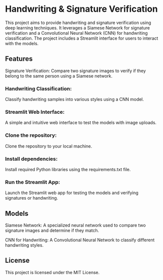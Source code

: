  # Handwriting & Signature Verification


This project aims to provide handwriting and signature verification using deep learning techniques. It leverages a Siamese Network for signature verification and a Convolutional Neural Network (CNN) for handwriting 
classification. The project includes a Streamlit interface for users to interact with the models.


## Features
Signature Verification: Compare two signature images to verify if they belong to the same person using a Siamese network.

### Handwriting Classification: 
Classify handwriting samples into various styles using a CNN model.

### Streamlit Web Interface: 
A simple and intuitive web interface to test the models with image uploads.

### Clone the repository:

Clone the repository to your local machine.

### Install dependencies:

Install required Python libraries using the requirements.txt file.

### Run the Streamlit App:

Launch the Streamlit web app for testing the models and verifying signatures or handwriting.

## Models

Siamese Network: A specialized neural network used to compare two signature images and determine if they match.

CNN for Handwriting: A Convolutional Neural Network to classify different handwriting styles.

## License
This project is licensed under the MIT License.
